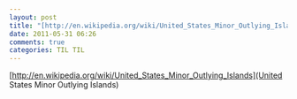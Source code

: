 ```yaml
---
layout: post
title: "[http://en.wikipedia.org/wiki/United_States_Minor_Outlying_Islands](United States Minor Outlying Islands)"
date: 2011-05-31 06:26
comments: true
categories: TIL TIL
---
```

[http://en.wikipedia.org/wiki/United_States_Minor_Outlying_Islands](United States Minor Outlying Islands)

